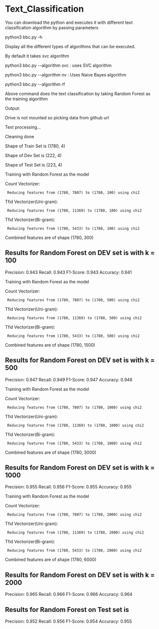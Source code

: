 # Text_Classification

You can download the python and executes it with different text classification algorithm by passing parameters

python3 bbc.py -h 

Display all the different types of algorithms that can be executed.

By default it takes svc algorithm




python3 bbc.py --algorithm svc : uses SVC algorithm


python3 bbc.py --algorithm nv : Uses Naive Bayes algorithm


python3 bbc.py --algorithm rf

Above command does the text classification by taking Random Forest as the training algorithm


Output:

Drive is not mounted so picking data from github url

Text processing...

Cleaning done

Shape of Train Set is  (1780, 4)

Shape of Dev Set is  (222, 4)

Shape of Test Set is  (223, 4)



Training with Random Forest as the model

Count Vectorizer: 
	 
	 Reducing features from (1780, 7807) to (1780, 100) using chi2
Tfid Vectorizer(Uni-gram): 
	 
	 Reducing features from (1780, 11369) to (1780, 100) using chi2
Tfid Vectorizer(Bi-gram): 
	 
	 Reducing features from (1780, 5433) to (1780, 100) using chi2 


Combined features are of shape (1780, 300)


Results for Random Forest on DEV set is with k = 100 
-----------------------------------------

Precision: 0.943
Recall: 0.943
F1-Score: 0.943
Accuracy: 0.941


Training with Random Forest as the model


Count Vectorizer: 
	 
	 Reducing features from (1780, 7807) to (1780, 500) using chi2
Tfid Vectorizer(Uni-gram): 
	 
	 Reducing features from (1780, 11369) to (1780, 500) using chi2
Tfid Vectorizer(Bi-gram): 
	 
	 Reducing features from (1780, 5433) to (1780, 500) using chi2 

Combined features are of shape (1780, 1500)

Results for Random Forest on DEV set is with k = 500 
-----------------------------------------

Precision: 0.947
Recall: 0.949
F1-Score: 0.947
Accuracy: 0.946


Training with Random Forest as the model


Count Vectorizer: 
	 
	 Reducing features from (1780, 7807) to (1780, 1000) using chi2
Tfid Vectorizer(Uni-gram): 
	 
	 Reducing features from (1780, 11369) to (1780, 1000) using chi2
Tfid Vectorizer(Bi-gram): 
	 
	 Reducing features from (1780, 5433) to (1780, 1000) using chi2 

Combined features are of shape (1780, 3000)

Results for Random Forest on DEV set is with k = 1000 
-----------------------------------------
Precision: 0.955
Recall: 0.956
F1-Score: 0.955
Accuracy: 0.955


Training with Random Forest as the model

Count Vectorizer: 
	 
	 Reducing features from (1780, 7807) to (1780, 2000) using chi2
Tfid Vectorizer(Uni-gram): 
	 
	 Reducing features from (1780, 11369) to (1780, 2000) using chi2
Tfid Vectorizer(Bi-gram): 
	 
	 Reducing features from (1780, 5433) to (1780, 2000) using chi2 

Combined features are of shape (1780, 6000)

Results for Random Forest on DEV set is with k = 2000 
-----------------------------------------
Precision: 0.965
Recall: 0.966
F1-Score: 0.966
Accuracy: 0.964


Results for Random Forest on Test set is
-----------------------------------------
Precision: 0.952
Recall: 0.956
F1-Score: 0.954
Accuracy: 0.955





